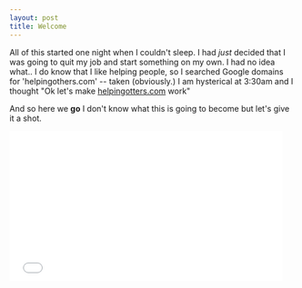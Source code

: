 ```yaml
---
layout: post
title: Welcome
---
```

All of this started one night when I couldn't sleep. I had *just* decided that I was going to quit my job and start something on my own. I had no idea what.. I do know that I like helping people, so I searched Google domains for 'helpingothers.com' -- taken (obviously.) I am hysterical at 3:30am and I thought "Ok let's make <a href="http://helpingotters.com.com">helpingotters.com</a> work"

And so here we **go** I don't know what this is going to become but let's give it a shot.

<iframe src="//giphy.com/embed/vMnuZGHJfFSTe" width="480" height="264" frameBorder="0" class="giphy-embed" allowFullScreen></iframe><p><a href="http://giphy.com/gifs/vMnuZGHJfFSTe"></a></p>

